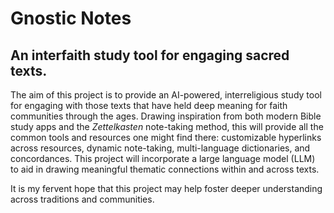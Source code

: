 # Gnostic Notes
## An interfaith study tool for engaging sacred texts.

The aim of this project is to provide an AI-powered, interreligious study tool for engaging with those texts that have held deep meaning for faith communities through the ages. Drawing inspiration from both modern Bible study apps and the *Zettelkasten* note-taking method, this will provide all the common tools and resources one might find there: customizable hyperlinks across resources, dynamic note-taking, multi-language dictionaries, and concordances. This project will incorporate a large language model (LLM) to aid in drawing meaningful thematic connections within and across texts.

It is my fervent hope that this project may help foster deeper understanding across traditions and communities.
